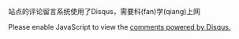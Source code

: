 <p>站点的评论留言系统使用了Disqus，需要科(fan)学(qiang)上网</p>

<div id="disqus_thread"></div>
<script>

/**
*  RECOMMENDED CONFIGURATION VARIABLES: EDIT AND UNCOMMENT THE SECTION BELOW TO INSERT DYNAMIC VALUES FROM YOUR PLATFORM OR CMS.
*  LEARN WHY DEFINING THESE VARIABLES IS IMPORTANT: https://disqus.com/admin/universalcode/#configuration-variables*/
/*
var disqus_config = function () {
var disqus_shortname = '{{ site.disqus }}'; // required: replace example with your forum shortname
};
*/
(function() { // DON'T EDIT BELOW THIS LINE
var d = document, s = d.createElement('script');
s.src = 'https://bh3nvn-blog.disqus.com/embed.js';
s.setAttribute('data-timestamp', +new Date());
(d.head || d.body).appendChild(s);
})();
</script>
<noscript>Please enable JavaScript to view the <a href="https://disqus.com/?ref_noscript">comments powered by Disqus.</a></noscript>
                                
